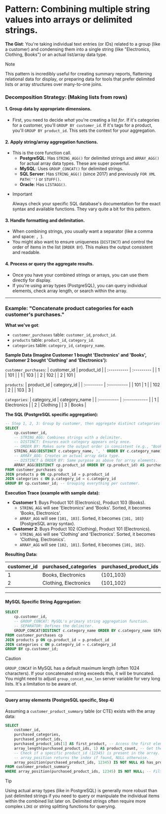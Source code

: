 # Pattern: Combining multiple string values into arrays or delimited strings.

**The Gist**: You're taking individual text entries (or IDs) related to a group (like a customer) and condensing them into a single string (like "Electronics, Clothing, Books") or an actual list/array data type.

> [!NOTE]
> This pattern is incredibly useful for creating summary reports, flattening relational data for display, or preparing data for tools that prefer delimited lists or array structures over many-to-one joins.

### Decomposition Strategy: (Making lists from rows)

#### 1. Group data by appropriate dimensions.

*   First, you need to decide *what* you're creating a list *for*. If it's categories for a customer, you'll `GROUP BY customer_id`. If it's tags for a product, you'll `GROUP BY product_id`. This sets the context for your aggregation.

#### 2. Apply string/array aggregation functions.

*   This is the core function call.
    *   **PostgreSQL**: Has `STRING_AGG()` for delimited strings and `ARRAY_AGG()` for actual array data types. These are super powerful.
    *   **MySQL**: Uses `GROUP_CONCAT()` for delimited strings.
    *   **SQL Server**: Has `STRING_AGG()` (since 2017) and previously `FOR XML PATH('')` or `STUFF()`.
    *   **Oracle**: Has `LISTAGG()`.
*   > [!IMPORTANT]
    > Always check your specific SQL database's documentation for the exact syntax and available functions. They vary quite a bit for this pattern.

#### 3. Handle formatting and delimitation.

*   When combining strings, you usually want a separator (like a comma and space: `, `).
*   You might also want to ensure uniqueness (`DISTINCT`) and control the order of items in the list (`ORDER BY`). This makes the output consistent and readable.

#### 4. Process or query the aggregate results.

*   Once you have your combined strings or arrays, you can use them directly for display.
*   If you're using array types (PostgreSQL), you can query individual elements, check array length, or search within the array.

---

### Example: "Concatenate product categories for each customer's purchases."

**What we've got**:
*   `customer_purchases` table: `customer_id`, `product_id`.
*   `products` table: `product_id`, `category_id`.
*   `categories` table: `category_id`, `category_name`.

**Sample Data (Imagine Customer 1 bought 'Electronics' and 'Books', Customer 2 bought 'Clothing' and 'Electronics'):**

`customer_purchases`:
| customer_id | product_id |
| :---------- | :--------- |
| 1           | 101        |
| 1           | 103        |
| 2           | 102        |
| 2           | 101        |

`products`:
| product_id | category_id |
| :--------- | :---------- |
| 101        | 1           |
| 102        | 2           |
| 103        | 3           |

`categories`:
| category_id | category_name |
| :---------- | :------------ |
| 1           | Electronics   |
| 2           | Clothing      |
| 3           | Books         |

**The SQL (PostgreSQL specific aggregation):**

```sql
-- Step 1, 2, 3: Group by customer, then aggregate distinct categories and product IDs.
SELECT
    cp.customer_id,
    -- STRING_AGG: Combines strings with a delimiter.
    -- DISTINCT: Ensures each category appears only once.
    -- ORDER BY: Makes sure the output order is consistent (e.g., "Books, Electronics").
    STRING_AGG(DISTINCT c.category_name, ', ' ORDER BY c.category_name) AS purchased_categories,
    -- ARRAY_AGG: Creates an actual array data type.
    -- DISTINCT & ORDER BY: Same purpose as above for array elements.
    ARRAY_AGG(DISTINCT cp.product_id ORDER BY cp.product_id) AS purchased_product_ids
FROM customer_purchases cp
JOIN products p ON cp.product_id = p.product_id
JOIN categories c ON p.category_id = c.category_id
GROUP BY cp.customer_id; -- Grouping everything per customer.
```

**Execution Trace (example with sample data):**

*   **Customer 1**: Buys Product 101 (Electronics), Product 103 (Books).
    *   `STRING_AGG` will see 'Electronics' and 'Books'. Sorted, it becomes 'Books, Electronics'.
    *   `ARRAY_AGG` will see `[101, 103]`. Sorted, it becomes `{101, 103}` (PostgreSQL array syntax).
*   **Customer 2**: Buys Product 102 (Clothing), Product 101 (Electronics).
    *   `STRING_AGG` will see 'Clothing' and 'Electronics'. Sorted, it becomes 'Clothing, Electronics'.
    *   `ARRAY_AGG` will see `[102, 101]`. Sorted, it becomes `{101, 102}`.

**Resulting Data:**

| customer_id | purchased_categories    | purchased_product_ids |
| :---------- | :---------------------- | :-------------------- |
| 1           | Books, Electronics      | {101,103}             |
| 2           | Clothing, Electronics   | {101,102}             |

---

#### MySQL Specific String Aggregation:

```sql
SELECT
    cp.customer_id,
    -- GROUP_CONCAT: MySQL's primary string aggregation function.
    -- SEPARATOR: Defines the delimiter.
    GROUP_CONCAT(DISTINCT c.category_name ORDER BY c.category_name SEPARATOR ', ') AS purchased_categories
FROM customer_purchases cp
JOIN products p ON cp.product_id = p.product_id
JOIN categories c ON p.category_id = c.category_id
GROUP BY cp.customer_id;
```

> [!CAUTION]
> `GROUP_CONCAT` in MySQL has a default maximum length (often 1024 characters). If your concatenated string exceeds this, it will be truncated. You might need to adjust `group_concat_max_len` server variable for very long lists. It's a limitation to be aware of.

---

#### Query array elements (PostgreSQL specific, Step 4)

Assuming a `customer_product_summary` table (or CTE) exists with the array data:

```sql
SELECT
    customer_id,
    purchased_categories,
    purchased_product_ids,
    purchased_product_ids[1] AS first_product, -- Access the first element (arrays are 1-indexed in Postgres).
    array_length(purchased_product_ids, 1) AS product_count, -- Get the number of elements in the array.
    -- Check if a specific product_id (12345) is present in the array.
    -- array_position returns the index if found, NULL otherwise.
    array_position(purchased_product_ids, 12345) IS NOT NULL AS has_product_12345
FROM customer_product_summary
WHERE array_position(purchased_product_ids, 12345) IS NOT NULL; -- Filter for customers who bought product 12345.
```

> [!TIP]
> Using actual array types (like in PostgreSQL) is generally more robust than just delimited strings if you need to query or manipulate the individual items within the combined list later on. Delimited strings often require more complex `LIKE` or string splitting functions for querying.
